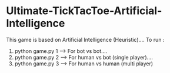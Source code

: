 # Ultimate-TickTacToe-Artificial-Intelligence

This game is based on Artificial Intelligence (Heuristic)....
To run :    
1) python game.py 1 --> For bot vs bot....
2) python game.py 2 --> For human vs bot (single player)....
3) python game.py 3 --> For human vs human (multi player)
